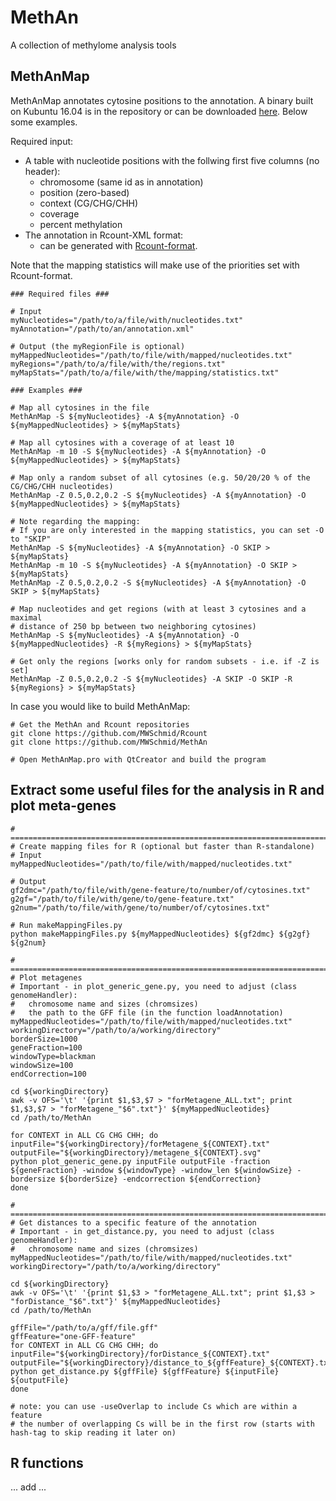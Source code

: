 # MethAn
A collection of methylome analysis tools

## MethAnMap
MethAnMap annotates cytosine positions to the annotation. A binary built on Kubuntu 16.04 is in the repository or can be downloaded [here](MethAnMap/MethAnMap?raw=true). Below some examples.

Required input:
* A table with nucleotide positions with the follwing first five columns (no header):
    * chromosome (same id as in annotation)
    * position (zero-based)
    * context (CG/CHG/CHH)
    * coverage
    * percent methylation
* The annotation in Rcount-XML format:
    * can be generated with [Rcount-format](https://github.com/MWSchmid/Rcount).

Note that the mapping statistics will make use of the priorities set with Rcount-format.

```SH
### Required files ###

# Input
myNucleotides="/path/to/a/file/with/nucleotides.txt"
myAnnotation="/path/to/an/annotation.xml"

# Output (the myRegionFile is optional)
myMappedNucleotides="/path/to/file/with/mapped/nucleotides.txt"
myRegions="/path/to/a/file/with/the/regions.txt"
myMapStats="/path/to/a/file/with/the/mapping/statistics.txt"

### Examples ###

# Map all cytosines in the file
MethAnMap -S ${myNucleotides} -A ${myAnnotation} -O ${myMappedNucleotides} > ${myMapStats}

# Map all cytosines with a coverage of at least 10
MethAnMap -m 10 -S ${myNucleotides} -A ${myAnnotation} -O ${myMappedNucleotides} > ${myMapStats}

# Map only a random subset of all cytosines (e.g. 50/20/20 % of the CG/CHG/CHH nucleotides)
MethAnMap -Z 0.5,0.2,0.2 -S ${myNucleotides} -A ${myAnnotation} -O ${myMappedNucleotides} > ${myMapStats}

# Note regarding the mapping:
# If you are only interested in the mapping statistics, you can set -O to "SKIP"
MethAnMap -S ${myNucleotides} -A ${myAnnotation} -O SKIP > ${myMapStats}
MethAnMap -m 10 -S ${myNucleotides} -A ${myAnnotation} -O SKIP > ${myMapStats}
MethAnMap -Z 0.5,0.2,0.2 -S ${myNucleotides} -A ${myAnnotation} -O SKIP > ${myMapStats}

# Map nucleotides and get regions (with at least 3 cytosines and a maximal
# distance of 250 bp between two neighboring cytosines)
MethAnMap -S ${myNucleotides} -A ${myAnnotation} -O ${myMappedNucleotides} -R ${myRegions} > ${myMapStats}

# Get only the regions [works only for random subsets - i.e. if -Z is set]
MethAnMap -Z 0.5,0.2,0.2 -S ${myNucleotides} -A SKIP -O SKIP -R ${myRegions} > ${myMapStats}
```

In case you would like to build MethAnMap:

```SH
# Get the MethAn and Rcount repositories
git clone https://github.com/MWSchmid/Rcount
git clone https://github.com/MWSchmid/MethAn

# Open MethAnMap.pro with QtCreator and build the program
```

## Extract some useful files for the analysis in R and plot meta-genes
```SH
# ===============================================================================
# Create mapping files for R (optional but faster than R-standalone)
# Input
myMappedNucleotides="/path/to/file/with/mapped/nucleotides.txt"

# Output
gf2dmc="/path/to/file/with/gene-feature/to/number/of/cytosines.txt"
g2gf="/path/to/file/with/gene/to/gene-feature.txt"
g2num="/path/to/file/with/gene/to/number/of/cytosines.txt"

# Run makeMappingFiles.py
python makeMappingFiles.py ${myMappedNucleotides} ${gf2dmc} ${g2gf} ${g2num}

# ===============================================================================
# Plot metagenes
# Important - in plot_generic_gene.py, you need to adjust (class genomeHandler): 
#   chromosome name and sizes (chromsizes)
#   the path to the GFF file (in the function loadAnnotation)
myMappedNucleotides="/path/to/file/with/mapped/nucleotides.txt"
workingDirectory="/path/to/a/working/directory"
borderSize=1000
geneFraction=100
windowType=blackman
windowSize=100
endCorrection=100

cd ${workingDirectory}
awk -v OFS='\t' '{print $1,$3,$7 > "forMetagene_ALL.txt"; print $1,$3,$7 > "forMetagene_"$6".txt"}' ${myMappedNucleotides}
cd /path/to/MethAn

for CONTEXT in ALL CG CHG CHH; do
inputFile="${workingDirectory}/forMetagene_${CONTEXT}.txt"
outputFile="${workingDirectory}/metagene_${CONTEXT}.svg"
python plot_generic_gene.py inputFile outputFile -fraction ${geneFraction} -window ${windowType} -window_len ${windowSize} -bordersize ${borderSize} -endcorrection ${endCorrection}
done

# ===============================================================================
# Get distances to a specific feature of the annotation
# Important - in get_distance.py, you need to adjust (class genomeHandler): 
#   chromosome name and sizes (chromsizes)
myMappedNucleotides="/path/to/file/with/mapped/nucleotides.txt"
workingDirectory="/path/to/a/working/directory"

cd ${workingDirectory}
awk -v OFS='\t' '{print $1,$3 > "forMetagene_ALL.txt"; print $1,$3 > "forDistance_"$6".txt"}' ${myMappedNucleotides}
cd /path/to/MethAn

gffFile="/path/to/a/gff/file.gff"
gffFeature="one-GFF-feature"
for CONTEXT in ALL CG CHG CHH; do
inputFile="${workingDirectory}/forDistance_${CONTEXT}.txt"
outputFile="${workingDirectory}/distance_to_${gffFeature}_${CONTEXT}.txt"
python get_distance.py ${gffFile} ${gffFeature} ${inputFile} ${outputFile}
done

# note: you can use -useOverlap to include Cs which are within a feature
# the number of overlapping Cs will be in the first row (starts with hash-tag to skip reading it later on)
```

## R functions

... add ...
